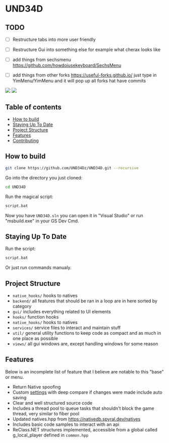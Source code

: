 # UND34D

**TODO**
-------------
- [ ] Restructure tabs into more user friendly

- [ ] Restructure Gui into something else for example what cherax looks like

- [ ] add things from sechsmenu https://github.com/howdoiusekeyboard/SechsMenu 

- [ ] add things from other forks https://useful-forks.github.io/  just type in YimMenu/YimMenu and it will pop up all forks hat have commits

![](https://img.shields.io/badge/dynamic/json?color=ffab00&label=Online%20Version&query=%24.game.online&url=https%3A%2F%2Fraw.githubusercontent.com%2FUND34D%2FUND34D%2Fmaster%2Fmetadata.json&style=flat-square&labelColor=000000) ![](https://img.shields.io/badge/dynamic/json?color=ffab00&label=Game%20Build&query=%24.game.build&url=https%3A%2F%2Fraw.githubusercontent.com%2FUND34D%2FUND34D%2Fmaster%2Fmetadata.json&style=flat-square&labelColor=000000)

## Table of contents

 * [How to build](#how-to-build)
 * [Staying Up To Date](#staying-up-to-date)
 * [Project Structure](#project-structure)
 * [Features](#features)
 * [Contributing](#contributing)

## How to build

```bash
git clone https://github.com/UND34Dz/UND34D.git --recursive
```

Go into the directory you just cloned:
```bash
cd UND34D
```

Run the magical script:
```bash
script.bat
```

Now you have `UND34D.sln` you can open it in "Visual Studio" or run "msbuild.exe" in your GS Dev Cmd.

## Staying Up To Date
Run the script:
```bash
script.bat
```
Or just run commands manualy.


## Project Structure
- `native_hooks/` hooks to natives
- `backend/` all features that should be ran in a loop are in here sorted by category
- `gui/` includes everything related to UI elements
- `hooks/` function hooks
- `native_hooks/` hooks to natives
- `services/` service files to interact and maintain stuff
- `util/` general utility functions to keep code as compact and as much in one place as possible
- `views/` all gui windows are, except handling windows for some reason

## Features

Below is an incomplete list of feature that I believe are notable to this "base" or menu.

 - Return Native spoofing
 - Custom [settings](UND34D/src/core/globals.hpp) with deep compare if changes were made include auto saving
 - Clear and well structured source code
 - Includes a thread pool to queue tasks that shouldn't block the game thread, very similar to fiber pool
 - Updated natives.hpp from https://nativedb.spyral.dev/natives
 - Includes basic code samples to interact with an api
 - ReClass.NET structures implemented, accessible from a global called g_local_player defined in `common.hpp`
